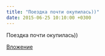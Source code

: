 ```yaml
---
title: "Поездка почти окупилась))"
date: 2015-06-25 10:10:00 +0300
---
```


Поездка почти окупилась))

[Вложение](/assets/vk_photos/1/xWc_i9oN6_s.jpg)
